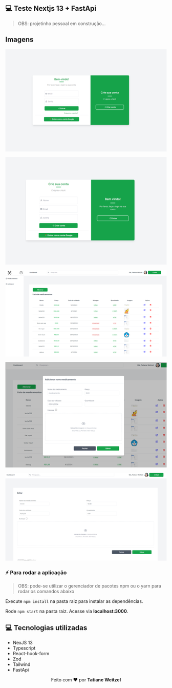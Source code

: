 ## 💻 Teste Nextjs 13 + FastApi

> OBS: projetinho pessoal em construção...

## Imagens

![login](/public/login.png)

![register](/public/criarconta.png)

![dashboard](/public/dashboard.png)

![modal](/public/modalCadastro.png)

![edit](/public/pageEdit.png)

### :zap: Para rodar a aplicação

> OBS: pode-se utilizar o gerenciador de pacotes npm ou o yarn para rodar os comandos abaixo

Execute `npm install` na pasta raiz para instalar as dependências.

Rode `npm start` na pasta raiz. Acesse via **localhost:3000**.

## 💻 Tecnologias utilizadas

- NexJS 13
- Typescript
- React-hook-form
- Zod
- Tailwind
- FastApi

 <p align="center">Feito com ❤️ por <strong>Tatiane Weitzel<p>
